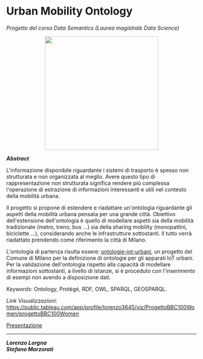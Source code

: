 # Urban Mobility Ontology
*Progetto del corso Data Semantics (Laurea magistrale Data Science)*

<p align="center">
  <img width="300" height="300" src="https://uploads-ssl.webflow.com/6040fcc6dbf1c3076894cfeb/6040fcc6dbf1c321d594d02b_Illustration%E2%80%93Mobile%402x.png">
</p>

_**Abstract**_

L'informazione disponibile riguardante i sistemi di trasporto è spesso non strutturata e non organizzata al meglio. Avere questo tipo di rappresentazione non strutturata significa rendere più complessa l'operazione di estrazione di informazioni interessanti e utili nel contesto della mobilità urbana.

Il progetto si propone di estendere e riadattare un'ontologia riguardante gli aspetti della mobilità urbana pensata per una grande città. Obiettivo dell'estensione dell'ontologia è quello di modellare aspetti sia della mobilità tradizionale (metro, treno, bus ...) sia della sharing mobility (monopattini, biciclette ...), considerando anche le infrastrutture sottostanti. Il tutto verrà riadattato prendendo come riferimento la città di Milano.

L'ontologia di partenza risulta essere: [ontologie-iot-urbani](https://raw.githubusercontent.com/Comune-Milano/ontologie-iot-urbani/master/onto/core/latest/core.owl), un progetto del Comune di Milano per la definizione di ontologie per gli apparati IoT urbani. Per la validazione dell'ontologia rispetto alla capacità di modellare informazioni sottostanti, a livello di istanze, si è proceduto con l'inserimento di esempi non avendo a disposizione dati.

*Keywords*: Ontology, Protégé, RDF, OWL, SPARQL, GEOSPARQL.

*Link Visualizzazioni*: https://public.tableau.com/app/profile/lorenzo3645/viz/ProgettoBBC100Women/progettoBBC100Women

[Presentazione](https://github.com/lorenzlorg/Data-Management-and-Visualization-project/blob/master/presentazione_data_managemnet_visualization.pdf)

***

_**Lorenzo Lorgna**_ <br />
_**Stefano Marzorati**_
